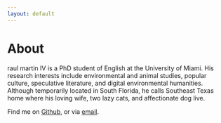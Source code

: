 ```yaml
---
layout: default
---
```


# About

raul martin IV is a PhD student of English at the University of Miami. 
His research interests include environmental and animal studies, popular culture, 
speculative literature, and digital environmental humanities. Although temporarily 
located in South Florida, he calls Southeast Texas home where his loving wife, 
two lazy cats, and affectionate dog live.

Find me on [Github](https://github.com/rm4-25), or via [email](rxm1934@miami.edu).
